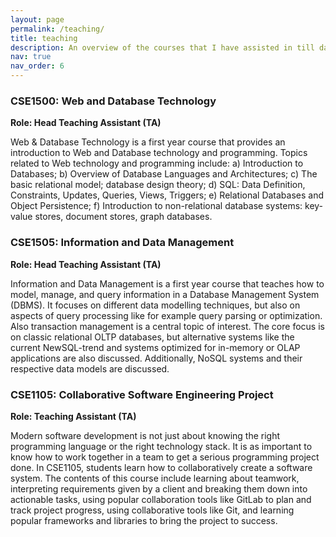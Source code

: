 ```yaml
---
layout: page
permalink: /teaching/
title: teaching
description: An overview of the courses that I have assisted in till date!
nav: true
nav_order: 6
---
```


### CSE1500: Web and Database Technology
**Role: Head Teaching Assistant (TA)**

Web & Database Technology is a first year course that provides an introduction to Web and Database technology and programming. Topics related to Web technology and programming include: a) Introduction to Databases; b) Overview of Database Languages and Architectures; c) The basic relational model; database design theory; d) SQL: Data Definition, Constraints, Updates, Queries, Views, Triggers; e) Relational Databases and Object Persistence; f) Introduction to non-relational database systems: key-value stores, document stores, graph databases.

### CSE1505: Information and Data Management
**Role: Head Teaching Assistant (TA)**

Information and Data Management is a first year course that teaches how to model, manage, and query information in a Database Management System (DBMS). It focuses on different data modelling techniques, but also on aspects of query processing like for example query parsing or optimization. Also transaction management is a central topic of interest. The core focus is on classic relational OLTP databases, but alternative systems like the current NewSQL-trend and systems optimized for in-memory or OLAP applications are also discussed. Additionally, NoSQL systems and their respective data models are discussed.

### CSE1105: Collaborative Software Engineering Project
**Role: Teaching Assistant (TA)**

Modern software development is not just about knowing the right programming language or the right technology stack. It is as important to know how to work together in a team to get a serious programming project done. In CSE1105, students  learn how to collaboratively create a software system. The contents of this course include learning about teamwork, interpreting requirements given by a client and breaking them down into actionable tasks, using popular collaboration tools like GitLab to plan and track project progress, using collaborative tools like Git, and learning popular frameworks and libraries to bring the project to success.